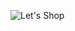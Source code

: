 ![Let's Shop](https://user-images.githubusercontent.com/27735701/59321042-38306b80-8cd9-11e9-9ee0-8beea582462e.png)
